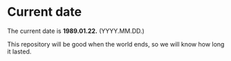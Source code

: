 # Current date

The current date is **1989.01.22.** (YYYY.MM.DD.)

This repository will be good when the world ends, so we will know how long it lasted.
